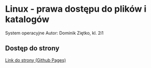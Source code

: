 # Linux - prawa dostępu do plików i katalogów
System operacyjne
Autor: Dominik Ziętko, kl. 2i1

## Dostęp do strony
[Link do strony (Github Pages)](https://mim1q.github.io/linux-prawa-dostepu/)